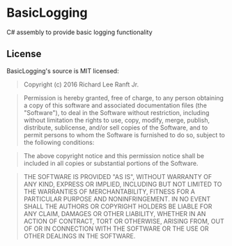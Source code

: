 # BasicLogging
C# assembly to provide basic logging functionality

## License
BasicLogging's source is MIT licensed:
> Copyright (c) 2016 Richard Lee Ranft Jr.

> Permission is hereby granted, free of charge, to any person obtaining a copy of this software and associated documentation files (the "Software"), to deal in the Software without restriction, including without limitation the rights to use, copy, modify, merge, publish, distribute, sublicense, and/or sell copies of the Software, and to permit persons to whom the Software is furnished to do so, subject to the following conditions:

> The above copyright notice and this permission notice shall be included in all copies or substantial portions of the Software.

> THE SOFTWARE IS PROVIDED "AS IS", WITHOUT WARRANTY OF ANY KIND, EXPRESS OR IMPLIED, INCLUDING BUT NOT LIMITED TO THE WARRANTIES OF MERCHANTABILITY, FITNESS FOR A PARTICULAR PURPOSE AND NONINFRINGEMENT. IN NO EVENT SHALL THE AUTHORS OR COPYRIGHT HOLDERS BE LIABLE FOR  ANY CLAIM, DAMAGES OR OTHER LIABILITY, WHETHER IN AN ACTION OF CONTRACT, TORT OR OTHERWISE, ARISING FROM, OUT OF OR IN CONNECTION WITH THE SOFTWARE OR THE USE OR OTHER DEALINGS IN THE SOFTWARE.
